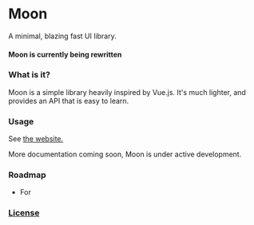 # Moon

A minimal, blazing fast UI library.

#### Moon is currently being rewritten

### What is it?

Moon is a simple library heavily inspired by Vue.js. It's much lighter, and provides an API that is easy to learn.

### Usage

See [the website.](https://kingpixil.github.io/moon)

More documentation coming soon, Moon is under active development.

<!-- ### Benchmarks

- Rendering Time: 100μs
- ~51,175 ops/sec -->

### Roadmap

<!-- - Use Virtual DOM
  - Create Virtual DOM while seeding
  - Every build, replace (first version) of virtual dom with new data
  - Run diff algorithm against real DOM and rerender -->
<!-- - Methods -->
<!-- - Filters -->
<!-- - Attributes/Properties Binding -->
<!-- - Model -->
<!-- - If -->
- For


### [License](http://kingpixil.github.io/license)
